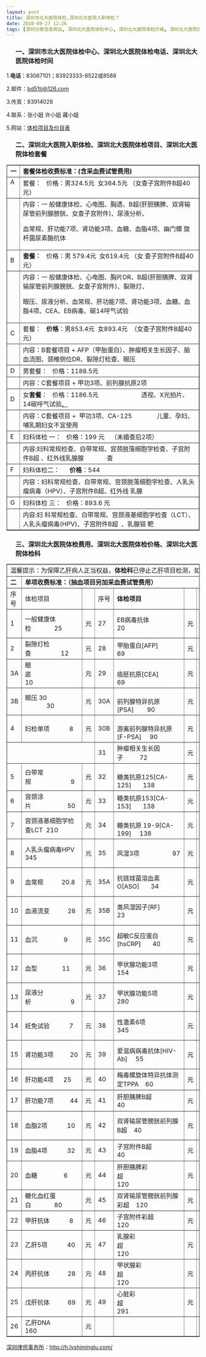 ```yaml
---
layout: post
title: 深圳市北大医院体检,深圳北大医院入职体检？
date: 2010-09-27 12:26
tags: [深圳分类信息网站, 深圳北大医院体检中心, 深圳北大医院体检价格, 深圳北大医院体检套餐, 深圳北大医院体检时间, 深圳北大医院体检电话, 深圳北大医院体检科, 深圳北大医院体检费用, 深圳北大医院体检项目, 深圳医院]
---
```

<ol>
<h3>一、深圳市北大医院体检中心、深圳北大医院体检电话、深圳北大医院体检时间</h3>
</ol>
1.<strong>电话</strong>：83067101；83923333-8522或8588

2.邮件：bd51tj@126.com

3.传真：83914028

4.联系：张小姐 许小姐 藏小姐

5.网站：<a href="http://www.pkuszh.com/Expert/document.jsp?docid=3006&amp;name=%u4F53%u68C0%u9879%u76EE" target="_blank">体检项目及价目表</a>
<ol>
<h3>二、深圳北大医院入职体检、深圳北大医院体检项目、深圳北大医院体检套餐</h3>
</ol>
<table border="1" cellspacing="0" cellpadding="0" width="847">
<tbody>
<tr>
<td><strong>一</strong></td>
<td><strong>套餐体检收费标准：(含采血费试管费用)</strong></td>
</tr>
<tr>
<td valign="top">A</td>
<td width="818" valign="top">套餐：   价格：男324.5元  女364.5元   （女查子宫附件B超40元）</td>
</tr>
<tr>
<td></td>
<td width="818">内容：一 般健康体检、心电图、胸透、B超(肝胆胰脾、双肾输尿管前列腺膀胱、女查子宫附件)、尿液分析、

血常规、肝功能7项、肾功能3项、血糖、血脂4项、幽门螺 旋杆菌尿素酶抗体</td>
</tr>
<tr>
<td>B</td>
<td width="818"><strong>套餐</strong>：   价格：男 579.4元  女619.4元 （女 查子宫附件B超40元）</td>
</tr>
<tr>
<td></td>
<td width="818">内容：一 般健康体检、心电图、胸片DR、B超(肝胆胰脾、双肾输尿管前列腺膀胱、女查子宫附件)、裂隙灯、

眼压、尿液分析、血常规、肝功能7项、肾功能3项、血糖、血脂4项、CEA、EB病毒、碳14呼气试验</td>
</tr>
<tr>
<td>C</td>
<td width="818">套餐：   <strong>价格</strong>：男853.4元  女893.4元  （女查子宫附件B超40元）</td>
</tr>
<tr>
<td></td>
<td width="818">内容：B套餐项目 + AFP（甲胎蛋白）、肿瘤相关生长因子、脑血流图、颈椎侧位DR、裂隙灯检查、眼压</td>
</tr>
<tr>
<td>D</td>
<td width="818">男套餐：   价格：1188.5元</td>
</tr>
<tr>
<td></td>
<td width="818">内容：C套餐项目 + 甲功3项、前列腺抗原2项</td>
</tr>
<tr>
<td>D</td>
<td width="818">女<strong>套餐</strong>：   价格：1186.5元                          透视、X光拍片、14碳呼气试验<span style="text-decoration: underline;">、</span></td>
</tr>
<tr>
<td></td>
<td width="818">内容：C套餐项目 +  甲功3项、CA-125               儿童、孕妇、哺乳期妇女不宜使用</td>
</tr>
<tr>
<td>E</td>
<td width="818">妇科体检 一：   价格：199 元    （未婚查后2项）</td>
</tr>
<tr>
<td></td>
<td width="818">内容:妇科常规检查、白带常规、宫颈脱落细胞学检查、子宫附件B超 、红外线乳腺腺              查</td>
</tr>
<tr>
<td>F</td>
<td>妇科体检二：      <strong>价格</strong>：544</td>
</tr>
<tr>
<td></td>
<td>内容：妇科常规检查、白带常规、宫颈脱落细胞学检查、人乳头瘤病毒（HPV）、子宫附件B超、红外线 乳腺</td>
</tr>
<tr>
<td>G</td>
<td width="818">妇科体检 三：   价格：893.6 元</td>
</tr>
<tr>
<td></td>
<td width="818">内容:妇 科常规检查、白带常规、宫颈液基细胞学检查（LCT）、人乳头瘤病毒(HPV)、子宫附件B超  、乳腺钼 靶</td>
</tr>
</tbody>
</table>
<ol>
<h3>三、深圳北大医院体检费用、深圳北大医院体检价格、深圳北大医院体检科</h3>
</ol>
<table border="1" cellspacing="0" cellpadding="0" width="847">
<tbody>
<tr>
<td colspan="9">温馨提示：为保障乙肝病人正当权益，<strong>体检科</strong>已停止乙肝项目检测，如需检测请本人提前告知</td>
</tr>
<tr>
<td><strong>二</strong></td>
<td colspan="8"><strong>单项收费标准：（抽血项目另加采血费试管费用）</strong></td>
</tr>
<tr>
<td width="28">序号</td>
<td width="178">体检项目</td>
<td width="22"></td>
<td width="41">序号</td>
<td width="242"><strong>体检项目</strong></td>
<td width="25"></td>
<td width="27">序号</td>
<td width="229">体检项目</td>
<td width="56"></td>
</tr>
<tr>
<td>1</td>
<td>一般健康体检                25</td>
<td>元</td>
<td>27</td>
<td>EB病毒抗体                 20</td>
<td>元</td>
<td>50</td>
<td>胸透                     9</td>
<td>元</td>
</tr>
<tr>
<td>2</td>
<td>裂隙灯检查                    12</td>
<td>元</td>
<td>28</td>
<td valign="bottom">甲胎蛋白[AFP]              69</td>
<td>元</td>
<td>51</td>
<td>胸部正位DR检   查        87.6</td>
<td>元</td>
</tr>
<tr>
<td>3A</td>
<td>眼底                                10</td>
<td>元</td>
<td>29</td>
<td valign="bottom">癌胚抗原[CEA]              69</td>
<td>元</td>
<td>52</td>
<td>胸部正侧位DR         155.2</td>
<td>元</td>
</tr>
<tr>
<td>3B</td>
<td>眼压 30                         30</td>
<td>元</td>
<td>30A</td>
<td valign="bottom">前列腺特异抗原[PSA]        90</td>
<td>元</td>
<td>53</td>
<td>颈椎正位DR           85.4</td>
<td>元</td>
</tr>
<tr>
<td>4</td>
<td>妇检单项            8</td>
<td>元</td>
<td>30B</td>
<td valign="bottom">游离前列腺特异抗原[F-PSA]     90</td>
<td>元</td>
<td>54</td>
<td>颈 椎正侧位DR         137.6</td>
<td>元</td>
</tr>
<tr>
<td colspan="3"></td>
<td>31</td>
<td>肿瘤相关生长因子          72</td>
<td>元</td>
<td colspan="3"></td>
</tr>
<tr>
<td>5</td>
<td>白带常规                          9</td>
<td>元</td>
<td>32</td>
<td valign="bottom">糖类抗原125[CA-125]       138</td>
<td>元</td>
<td>55</td>
<td>腰椎正侧位DR         137.6</td>
<td>元</td>
</tr>
<tr>
<td>6</td>
<td valign="bottom">宫颈涂片                        50</td>
<td>元</td>
<td>33</td>
<td valign="bottom">糖类抗原153[CA-153]       138</td>
<td>元</td>
<td>56</td>
<td>头颅CT(平扫)           350</td>
<td>元</td>
</tr>
<tr>
<td>7</td>
<td>宫颈液基细胞学检查LCT  210</td>
<td>元</td>
<td>34</td>
<td valign="bottom">糖类抗原   19-9[CA-199]     138</td>
<td>元</td>
<td>57</td>
<td>每部位CT               505</td>
<td>元</td>
</tr>
<tr>
<td>8</td>
<td>人乳头瘤病毒HPV   345</td>
<td>元</td>
<td>35</td>
<td>风湿3项                    97</td>
<td>元</td>
<td>58</td>
<td>每部位核磁             800</td>
<td>元</td>
</tr>
<tr>
<td>9</td>
<td>血常规           20.8</td>
<td>元</td>
<td>35A</td>
<td>抗链球菌溶血素O[ASO]       34</td>
<td>元</td>
<td>59</td>
<td>乳腺钼 靶             281.6</td>
<td>元</td>
</tr>
<tr>
<td>10</td>
<td>血液流变           28</td>
<td>元</td>
<td>35B</td>
<td>类风湿因子[RF]             23</td>
<td>元</td>
<td>60</td>
<td>心电图                  26</td>
<td>元</td>
</tr>
<tr>
<td>11</td>
<td>血沉                9</td>
<td>元</td>
<td>35C</td>
<td>超敏C反应蛋白[hsCRP]       40</td>
<td>元</td>
<td>61</td>
<td>动态心电图             287</td>
<td>元</td>
</tr>
<tr>
<td>12</td>
<td>血型               11</td>
<td>元</td>
<td>36</td>
<td>甲状腺功能3项             154</td>
<td>元</td>
<td>62</td>
<td>活动平板               230</td>
<td>元</td>
</tr>
<tr>
<td>13</td>
<td>尿液分析                          9</td>
<td>元</td>
<td>37</td>
<td>甲状腺功能5项             280</td>
<td>元</td>
<td>63</td>
<td>脑血流图                46</td>
<td>元</td>
</tr>
<tr>
<td>14</td>
<td>妊免试验            7</td>
<td>元</td>
<td>38</td>
<td>性激素6项                 345</td>
<td>元</td>
<td>64</td>
<td>脑电图                 100</td>
<td>元</td>
</tr>
<tr>
<td>15</td>
<td>肾功能3项          20</td>
<td>元</td>
<td>39</td>
<td>爱滋病病毒抗体[HIV-Ab]     55</td>
<td>元</td>
<td>65</td>
<td>电测听                  86</td>
<td>元</td>
</tr>
<tr>
<td>16</td>
<td>肝功能4项      25</td>
<td>元</td>
<td>40</td>
<td width="242">梅毒螺旋体特异抗体测定TPPA      60</td>
<td>元</td>
<td>66</td>
<td>红外线乳腺检查          92</td>
<td>元</td>
</tr>
<tr>
<td>17</td>
<td>肝功能7项          44</td>
<td>元</td>
<td>41</td>
<td>肝胆胰脾B超                40</td>
<td>元</td>
<td>67</td>
<td>碳?14呼气试验          92</td>
<td>元</td>
</tr>
<tr>
<td>18</td>
<td>血脂2项            10</td>
<td>元</td>
<td>42</td>
<td>双肾输尿管膀胱前列腺B超    40</td>
<td>元</td>
<td>68</td>
<td>幽门螺旋杆菌尿素酶抗体    46</td>
<td>元</td>
</tr>
<tr>
<td>19</td>
<td>血脂4项            32</td>
<td>元</td>
<td>43</td>
<td>子宫附件B超                40</td>
<td>元</td>
<td>69</td>
<td>胃十二指肠镜           250</td>
<td>元</td>
</tr>
<tr>
<td>20</td>
<td>血糖                6</td>
<td>元</td>
<td>44</td>
<td>肝胆胰脾彩超                              120</td>
<td>元</td>
<td>70</td>
<td>结肠镜                 340</td>
<td>元</td>
</tr>
<tr>
<td>21</td>
<td>糖化血红蛋白                80</td>
<td>元</td>
<td>45</td>
<td>双肾输尿管膀胱前列腺彩超    120</td>
<td>元</td>
<td></td>
<td></td>
<td></td>
</tr>
<tr>
<td>22</td>
<td>甲肝抗体            8</td>
<td>元</td>
<td>46</td>
<td>子宫附件彩超              120</td>
<td>元</td>
<td></td>
<td></td>
<td></td>
</tr>
<tr>
<td>23</td>
<td>乙肝5项            40</td>
<td>元</td>
<td>47</td>
<td>乳腺彩超                                      120</td>
<td>元</td>
<td colspan="3"><span style="text-decoration: underline;"> </span></td>
</tr>
<tr>
<td>24</td>
<td>丙肝抗体           28</td>
<td>元</td>
<td>48</td>
<td>甲状腺彩超                                  120</td>
<td>元</td>
<td colspan="3">单项B(彩)超 另加图文片15元</td>
</tr>
<tr>
<td>25</td>
<td>戊肝抗体           69</td>
<td>元</td>
<td>49</td>
<td>心脏彩超                                      291</td>
<td>元</td>
<td></td>
<td></td>
<td></td>
</tr>
<tr>
<td>26</td>
<td>乙肝DNA           160</td>
<td>元</td>
<td></td>
<td></td>
<td></td>
<td colspan="3" width="311"></td>
</tr>
</tbody>
</table>


<a href="http://h.lvshiminglu.com/">深圳律师事务所</a>：<a href="http://h.lvshiminglu.com/">http://h.lvshiminglu.com/</a>

